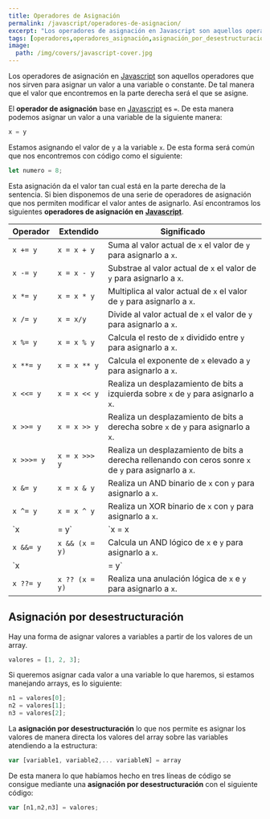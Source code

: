 ```yaml
---
title: Operadores de Asignación
permalink: /javascript/operadores-de-asignacion/
excerpt: "Los operadores de asignación en Javascript son aquellos operadores que nos sirven para asignar un valor a una variable o constante"
tags: [operadores,operadores_asignación,asignación_por_desestructuración]
image:
  path: /img/covers/javascript-cover.jpg
---
```


Los operadores de asignación en [Javascript](https://www.manualweb.net/javascript/) son aquellos operadores que nos sirven para asignar un valor a una variable o constante. De tal manera que el valor que encontremos en la parte derecha será el que se asigne.


El **operador de asignación** base en [Javascript](https://www.manualweb.net/javascript/) es `=`. De esta manera podemos asignar un valor a una variable de la siguiente manera:


```javascript
x = y
```


Estamos asignando el valor de `y` a la variable `x`. De esta forma será común que nos encontremos con código como el siguiente:


```javascript
let numero = 8;
```


Esta asignación da el valor tan cual está en la parte derecha de la sentencia. Si bien disponemos de una serie de operadores de asignación que nos permiten modificar el valor antes de asignarlo. Así encontramos los siguientes **operadores de asignación en** [**Javascript**](https://www.manualweb.net/javascript/).


| **Operador** | **Extendido**  | **Significado**                                                                                         |
| ------------ | -------------- | ------------------------------------------------------------------------------------------------------- |
| `x += y`     | `x = x + y`    | Suma al valor actual de `x` el valor de `y` para asignarlo a `x`.                                       |
| `x -= y`     | `x = x - y`    | Substrae al valor actual de `x` el valor de `y` para asignarlo a `x`.                                   |
| `x *= y`     | `x = x * y`    | Multiplica al valor actual de `x` el valor de `y` para asignarlo a `x`.                                 |
| `x /= y`     | `x = x/y`      | Divide al valor actual de `x` el valor de `y` para asignarlo a `x`.                                     |
| `x %= y`     | `x = x % y`    | Calcula el resto de `x` dividido entre `y` para asignarlo a `x`.                                        |
| `x **= y`    | `x = x ** y`   | Calcula el exponente de `x` elevado a `y` para asignarlo a `x`.                                         |
| `x <<= y`    | `x = x << y`   | Realiza un desplazamiento de bits a izquierda sobre `x` de `y` para asignarlo a `x`.                    |
| `x >>= y`    | `x = x >> y`   | Realiza un desplazamiento de bits a derecha sobre `x` de `y` para asignarlo a `x`.                      |
| `x >>>= y`   | `x = x >>> y`  | Realiza un desplazamiento de bits a derecha rellenando con ceros sonre `x` de `y` para asignarlo a `x`. |
| `x &= y`     | `x = x & y`    | Realiza un AND binario de `x` con `y` para asignarlo a `x`.                                             |
| `x ^= y`     | `x = x ^ y`    | Realiza un XOR binario de `x` con `y` para asignarlo a `x`.                                             |
| `x |= y`     | `x = x | y`    | Realiza un OR binario de `x` con `y` para asignarlo a `x`.                                              |
| `x &&= y`    | `x && (x = y)` | Calcula un AND lógico de `x` e `y` para asignarlo a `x`.                                                |
| `x ||= y`    | `x || (x = y)` | Calcula un OR lógico de `x` e`y` para asignarlo a `x`.                                                  |
| `x ??= y`    | `x ?? (x = y)` | Realiza una anulación lógica de `x` e `y` para asignarlo a `x`.                                         |


## Asignación por desestructuración


Hay una forma de asignar valores a variables a partir de los valores de un array.


```javascript
valores = [1, 2, 3];
```


Si queremos asignar cada valor a una variable lo que haremos, si estamos manejando arrays, es lo siguiente:


```javascript
n1 = valores[0];
n2 = valores[1];
n3 = valores[2];
```


La **asignación por desestructuración** lo que nos permite es asignar los valores de manera directa los valores del array sobre las variables atendiendo a la estructura:


```javascript
var [variable1, variable2,... variableN] = array
```


De esta manera lo que habíamos hecho en tres líneas de código se consigue mediante una **asignación por desestructuración** con el siguiente código:


```javascript
var [n1,n2,n3] = valores;
```

